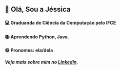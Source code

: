 ## 👋 Olá, Sou a Jéssica 
#### 💻 Graduanda de Ciência da Computação pelo IFCE
#### 📚 Aprendendo Python, Java.
#### 😄 Pronomes: ela/dela
##### Veja mais sobre mim no [Linkedin](https://www.linkedin.com/in/jesmt96/).

